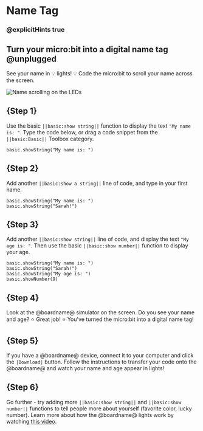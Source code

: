 # Name Tag

### @explicitHints true

## Turn your micro:bit into a digital name tag @unplugged

See your name in 💡 lights! 💡  Code the micro:bit to scroll your name across the screen.

![Name scrolling on the LEDs](/static/mb/projects/name-tag/name-tag.gif)

## {Step 1}

Use the basic ``||basic:show string||`` function to display the text `"My name is: "`. Type the code below, or drag a code snippet from the ``||basic:Basic||`` Toolbox category.

```spy
basic.showString("My name is: ")
```

## {Step 2}

Add another ``||basic:show a string||`` line of code, and type in your first name.

```spy
basic.showString("My name is: ")
basic.showString("Sarah!")
```

## {Step 3}

Add another ``||basic:show string||`` line of code, and display the text `"My age is: "`. Then use the basic ``||basic:show number||`` function to display your age.

```spy
basic.showString("My name is: ")
basic.showString("Sarah!")
basic.showString("My age is: ")
basic.showNumber(9)
```

## {Step 4}

Look at the @boardname@ simulator on the screen. Do you see your name and age? ⭐ Great job! ⭐ You've turned the micro:bit into a digital name tag!

## {Step 5}

If you have a @boardname@ device, connect it to your computer and click the ``|Download|`` button. Follow the instructions to transfer your code onto the @boardname@ and watch your name and age appear in lights! 

## {Step 6}

Go further - try adding more ``||basic:show string||`` and ``||basic:show number||`` functions to tell people more about yourself (favorite color, lucky number). Learn more about how the @boardname@ lights work by watching [this video](https://youtu.be/qqBmvHD5bCw).